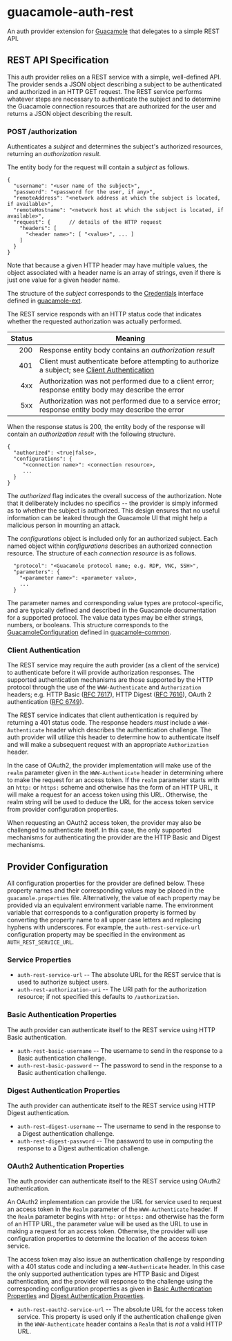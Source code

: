 guacamole-auth-rest
===================

An auth provider extension for [Guacamole](http://guacamole.apache.org) that 
delegates to a simple REST API.


## REST API Specification

This auth provider relies on a REST service with a simple, well-defined API.
The provider sends a JSON object describing a subject to be authenticated 
and authorized in an HTTP GET request. The REST service performs whatever steps
are necessary to authenticate the subject and to determine the Guacamole
connection resources that are authorized for the user and returns a JSON 
object describing the result. 

### POST /authorization

Authenticates a _subject_ and determines the subject's authorized resources,
returning an _authorization result_.

The entity body for the request will contain a _subject_ as follows.

```
{
  "username": "<user name of the subject>",
  "password": "<password for the user, if any>",
  "remoteAddress": "<network address at which the subject is located, if available>",
  "remoteHostname": "<network host at which the subject is located, if available>",
  "request": {      // details of the HTTP request
    "headers": [
      "<header name>": [ "<value>", ... ]
    ]
  }
}
```
  
Note that because a given HTTP header may have multiple values, the object
associated with a header name is an array of strings, even if there is just 
one value for a given header name.

The structure of the _subject_ corresponds to the 
[Credentials](http://guacamole.apache.org/doc/guacamole-ext/org/apache/guacamole/net/auth/Credentials.html)
interface defined in [guacamole-ext](http://guacamole.apache.org/doc/guacamole-ext).

The REST service responds with an HTTP status code that indicates whether the
requested authorization was actually performed.

| Status   | Meaning                                                      |
| -------: | ------------------------------------------------------------ |
|   200    | Response entity body contains an _authorization result_      |
|   401    | Client must authenticate before attempting to authorize a subject; see [Client Authentication](#client-authentication)
|   4xx    | Authorization was not performed due to a client error; response entity body may describe the error |
|   5xx    | Authorization was not performed due to a service error; response entity body may describe the error |


When the response status is 200, the entity body of the response will contain
an _authorization result_ with the following structure.

```
{
  "authorized": <true|false>,
  "configurations": {
     "<connection name>": <connection resource>,
     ... 
  }
}
```

The _authorized_ flag indicates the overall success of the authorization. Note
that it deliberately includes no specifics -- the provider is simply informed 
as to whether the subject is authorized. This design ensures that no useful 
information can be leaked through the Guacamole UI that might help a malicious 
person in mounting an attack.

The _configurations_ object is included only for an authorized subject. Each
named object within _configurations_ describes an authorized connection resource.
The structure of each _connection resource_ is as follows.

```
  "protocol": "<Guacamole protocol name; e.g. RDP, VNC, SSH>",
  "parameters": {
    "<parameter name>": <parameter value>,
    ...
  }
```

The parameter names and corresponding value types are protocol-specific, and are 
typically defined and described in the Guacamole documentation for a supported 
protocol. The value data types may be either strings, numbers, or booleans. This
structure corresponds to the [GuacamoleConfiguration](http://guacamole.apache.org/doc/guacamole-common/org/apache/guacamole/protocol/GuacamoleConfiguration.html) defined in 
[guacamole-common](http://guacamole.apache.org/doc/guacamole-common).

### Client Authentication

The REST service may require the auth provider (as a client of the service) to 
authenticate before it will provide authorization responses. The supported 
authentication mechanisms are those supported by the HTTP protocol through the 
use of the `WWW-Authenticate` and `Authorization` headers; e.g. HTTP Basic
([RFC 7617](https://tools.ietf.org/html/rfc7617)), HTTP Digest
([RFC 7616](https://tools.ietf.org/html/rfc7616)), 
OAuth 2 authentication ([RFC 6749](https://tools.ietf.org/html/rfc6749)).

The REST service indicates that client authentication is required by returning
a 401 status code. The response headers _must_ include a `WWW-Authenticate`
header which describes the authentication challenge. The auth provider will 
utilize this header to determine how to authenticate itself and will make a
subsequent request with an appropriate `Authorization` header.

In the case of OAuth2, the provider implementation will make use of the `realm` 
parameter given in the `WWW-Authenticate` header in determining where to make 
the request for an access token. If the `realm` parameter starts with an `http:` 
or `https:` scheme and otherwise has the form of an HTTP URL, it will make a 
request for an access token using this URL. Otherwise, the realm string will be 
used to deduce the URL for the access token service from provider configuration 
properties. 

When requesting an OAuth2 access token, the provider may also be challenged to 
authenticate itself. In this case, the only supported mechanisms for 
authenticating the provider are the HTTP Basic and Digest mechanisms. 


## Provider Configuration

All configuration properties for the provider are defined below. These property
names and their corresponding values may be placed in the `guacamole.properties`
file. Alternatively, the value of each property may be provided via an 
equivalent environment variable name. The environment variable that corresponds
to a configuration property is formed by converting the property name to all 
upper case letters and replacing hyphens with underscores. For example, the
`auth-rest-service-url` configuration property may be specified in the 
environment as `AUTH_REST_SERVICE_URL`.


### Service Properties

* `auth-rest-service-url` -- The absolute URL for the REST service that is used
  to authorize subject users.
* `auth-rest-authorization-uri` -- The URI path for the authorization resource; 
  if not specified this defaults to `/authorization`.

### Basic Authentication Properties

The auth provider can authenticate itself to the REST service using HTTP Basic
authentication.

* `auth-rest-basic-username` -- The username to send in the response to a
  Basic authentication challenge.
* `auth-rest-basic-password` -- The password to send in the response to a
  Basic authentication challenge.

### Digest Authentication Properties

The auth provider can authenticate itself to the REST service using HTTP Digest
authentication.

* `auth-rest-digest-username` -- The username to send in the response to a
  Digest authentication challenge.
* `auth-rest-digest-password` -- The password to use in computing the response
  to a Digest authentication challenge.

### OAuth2 Authentication Properties

The auth provider can authenticate itself to the REST service using OAuth2 
authentication. 

An OAuth2 implementation can provide the URL for service used to request an
access token in the `Realm` parameter of the `WWW-Authenticate` header. If the
`Realm` parameter begins with `http:` or `https:` and otherwise has the form
of an HTTP URL, the parameter value will be used as the URL to use in making 
a request for an access token. Otherwise, the provider will use configuration
properties to determine the location of the access token service. 

The access token may also issue an authentication challenge by responding with
a 401 status code and including a `WWW-Authenticate` header. In this case the
only supported authentication types are HTTP Basic and Digest authentication,
and the provider will response to the challenge using the corresponding 
configuration properties as given in 
[Basic Authentication Properties](#basic-authentication-properties)
and [Digest Authentication Properties](#digest-authentication-properties).

* `auth-rest-oauth2-service-url` -- The absolute URL for the access token 
  service. This property is used only if the authentication challenge given
  in the `WWW-Authenticate` header contains a `Realm` that is *not* a valid
  HTTP URL.
                                              
